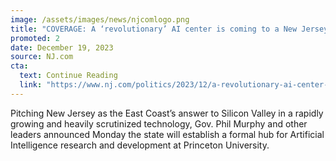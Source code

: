 ```yaml
---
image: /assets/images/news/njcomlogo.png
title: "COVERAGE: A ‘revolutionary’ AI center is coming to a New Jersey university"
promoted: 2
date: December 19, 2023
source: NJ.com
cta:
  text: Continue Reading
  link: "https://www.nj.com/politics/2023/12/a-revolutionary-ai-center-is-coming-to-a-new-jersey-university.html"
---
```


Pitching New Jersey as the East Coast’s answer to Silicon Valley in a rapidly growing and heavily scrutinized technology, Gov. Phil Murphy and other leaders announced Monday the state will establish a formal hub for Artificial Intelligence research and development at Princeton University.